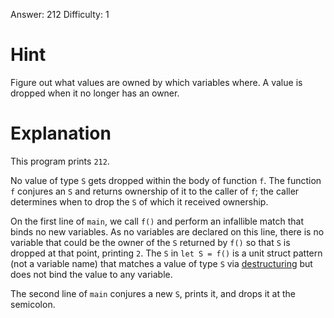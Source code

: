 Answer: 212
Difficulty: 1

# Hint

Figure out what values are owned by which variables where. A value is dropped
when it no longer has an owner.

# Explanation

This program prints `212`.

No value of type `S` gets dropped within the body of function `f`. The function
`f` conjures an `S` and returns ownership of it to the caller of `f`; the caller
determines when to drop the `S` of which it received ownership.

On the first line of `main`, we call `f()` and perform an infallible match that
binds no new variables. As no variables are declared on this line, there is no
variable that could be the owner of the `S` returned by `f()` so that `S` is
dropped at that point, printing `2`. The `S` in `let S = f()` is a unit struct
pattern (not a variable name) that matches a value of type `S` via
[destructuring] but does not bind the value to any variable.

[destructuring]: https://doc.rust-lang.org/book/ch18-03-pattern-syntax.html#destructuring-to-break-apart-values

The second line of `main` conjures a new `S`, prints it, and drops it at the
semicolon.
